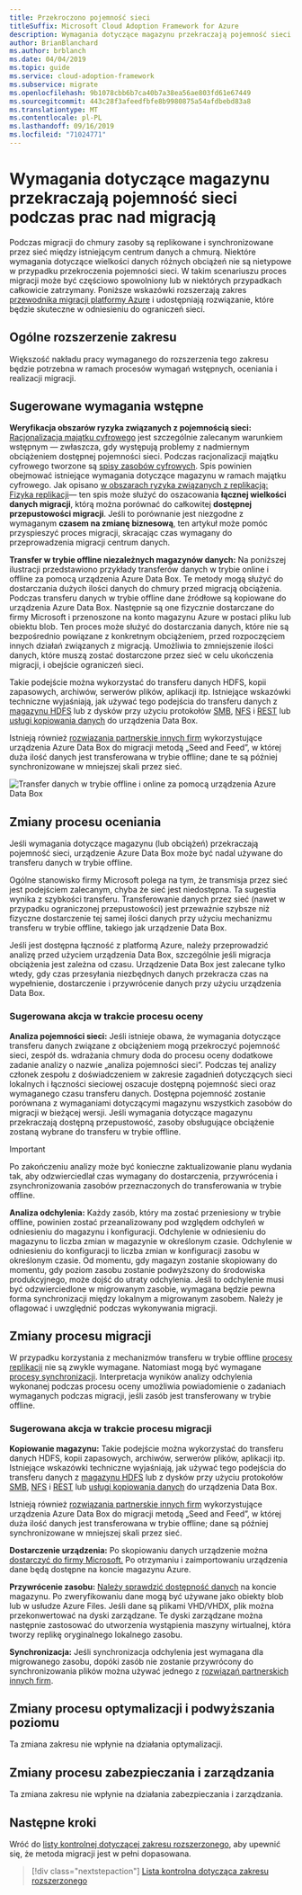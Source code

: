 ```yaml
---
title: Przekroczono pojemność sieci
titleSuffix: Microsoft Cloud Adoption Framework for Azure
description: Wymagania dotyczące magazynu przekraczają pojemność sieci podczas prac nad migracją.
author: BrianBlanchard
ms.author: brblanch
ms.date: 04/04/2019
ms.topic: guide
ms.service: cloud-adoption-framework
ms.subservice: migrate
ms.openlocfilehash: 9b1078cbb6b7ca40b7a38ea56ae803fd61e67449
ms.sourcegitcommit: 443c28f3afeedfbfe8b9980875a54afdbebd83a8
ms.translationtype: MT
ms.contentlocale: pl-PL
ms.lasthandoff: 09/16/2019
ms.locfileid: "71024771"
---
```

# <a name="storage-requirements-exceed-network-capacity-during-a-migration-effort"></a>Wymagania dotyczące magazynu przekraczają pojemność sieci podczas prac nad migracją

Podczas migracji do chmury zasoby są replikowane i synchronizowane przez sieć między istniejącym centrum danych a chmurą. Niektóre wymagania dotyczące wielkości danych różnych obciążeń nie są nietypowe w przypadku przekroczenia pojemności sieci. W takim scenariuszu proces migracji może być częściowo spowolniony lub w niektórych przypadkach całkowicie zatrzymany. Poniższe wskazówki rozszerzają zakres [przewodnika migracji platformy Azure](../azure-migration-guide/index.md) i udostępniają rozwiązanie, które będzie skuteczne w odniesieniu do ograniczeń sieci.

## <a name="general-scope-expansion"></a>Ogólne rozszerzenie zakresu

Większość nakładu pracy wymaganego do rozszerzenia tego zakresu będzie potrzebna w ramach procesów wymagań wstępnych, oceniania i realizacji migracji.

## <a name="suggested-prerequisites"></a>Sugerowane wymagania wstępne

**Weryfikacja obszarów ryzyka związanych z pojemnością sieci:** [Racjonalizacja majątku cyfrowego](../../digital-estate/rationalize.md) jest szczególnie zalecanym warunkiem wstępnym — zwłaszcza, gdy występują problemy z nadmiernym obciążeniem dostępnej pojemności sieci. Podczas racjonalizacji majątku cyfrowego tworzone są [spisy zasobów cyfrowych](../../digital-estate/inventory.md). Spis powinien obejmować istniejące wymagania dotyczące magazynu w ramach majątku cyfrowego. Jak opisano [w obszarach ryzyka związanych z replikacją: Fizyka replikacji](../migration-considerations/migrate/replicate.md#replication-risks---physics-of-replication)— ten spis może służyć do oszacowania **łącznej wielkości danych migracji**, którą można porównać do całkowitej **dostępnej przepustowości migracji**. Jeśli to porównanie jest niezgodne z wymaganym **czasem na zmianę biznesową**, ten artykuł może pomóc przyspieszyć proces migracji, skracając czas wymagany do przeprowadzenia migracji centrum danych.

**Transfer w trybie offline niezależnych magazynów danych:** Na poniższej ilustracji przedstawiono przykłady transferów danych w trybie online i offline za pomocą urządzenia Azure Data Box. Te metody mogą służyć do dostarczania dużych ilości danych do chmury przed migracją obciążenia. Podczas transferu danych w trybie offline dane źródłowe są kopiowane do urządzenia Azure Data Box. Następnie są one fizycznie dostarczane do firmy Microsoft i przenoszone na konto magazynu Azure w postaci pliku lub obiektu blob. Ten proces może służyć do dostarczania danych, które nie są bezpośrednio powiązane z konkretnym obciążeniem, przed rozpoczęciem innych działań związanych z migracją. Umożliwia to zmniejszenie ilości danych, które muszą zostać dostarczone przez sieć w celu ukończenia migracji, i obejście ograniczeń sieci.

Takie podejście można wykorzystać do transferu danych HDFS, kopii zapasowych, archiwów, serwerów plików, aplikacji itp. Istniejące wskazówki techniczne wyjaśniają, jak używać tego podejścia do transferu danych z [magazynu HDFS](https://docs.microsoft.com/azure/storage/blobs/data-lake-storage-migrate-on-premises-hdfs-cluster) lub z dysków przy użyciu protokołów [SMB](https://docs.microsoft.com/azure/databox/data-box-deploy-copy-data), [NFS](https://docs.microsoft.com/azure/databox/data-box-deploy-copy-data-via-nfs) i [REST](https://docs.microsoft.com/azure/databox/data-box-deploy-copy-data-via-rest) lub [usługi kopiowania danych](https://docs.microsoft.com/azure/databox/data-box-deploy-copy-data-via-copy-service) do urządzenia Data Box.

Istnieją również [rozwiązania partnerskie innych firm](https://azuremarketplace.microsoft.com/campaigns/databox/azure-data-box) wykorzystujące urządzenia Azure Data Box do migracji metodą „Seed and Feed”, w której duża ilość danych jest transferowana w trybie offline; dane te są później synchronizowane w mniejszej skali przez sieć.

![Transfer danych w trybie offline i online za pomocą urządzenia Azure Data Box](../../_images/migrate/databox.png)

## <a name="assess-process-changes"></a>Zmiany procesu oceniania

Jeśli wymagania dotyczące magazynu (lub obciążeń) przekraczają pojemność sieci, urządzenie Azure Data Box może być nadal używane do transferu danych w trybie offline.

Ogólne stanowisko firmy Microsoft polega na tym, że transmisja przez sieć jest podejściem zalecanym, chyba że sieć jest niedostępna. Ta sugestia wynika z szybkości transferu. Transferowanie danych przez sieć (nawet w przypadku ograniczonej przepustowości) jest przeważnie szybsze niż fizyczne dostarczenie tej samej ilości danych przy użyciu mechanizmu transferu w trybie offline, takiego jak urządzenie Data Box.

Jeśli jest dostępna łączność z platformą Azure, należy przeprowadzić analizę przed użyciem urządzenia Data Box, szczególnie jeśli migracja obciążenia jest zależna od czasu. Urządzenie Data Box jest zalecane tylko wtedy, gdy czas przesyłania niezbędnych danych przekracza czas na wypełnienie, dostarczenie i przywrócenie danych przy użyciu urządzenia Data Box.

### <a name="suggested-action-during-the-assess-process"></a>Sugerowana akcja w trakcie procesu oceny

**Analiza pojemności sieci:** Jeśli istnieje obawa, że wymagania dotyczące transferu danych związane z obciążeniem mogą przekroczyć pojemność sieci, zespół ds. wdrażania chmury doda do procesu oceny dodatkowe zadanie analizy o nazwie „analiza pojemności sieci”. Podczas tej analizy członek zespołu z doświadczeniem w zakresie zagadnień dotyczących sieci lokalnych i łączności sieciowej oszacuje dostępną pojemność sieci oraz wymaganego czasu transferu danych. Dostępna pojemność zostanie porównana z wymaganiami dotyczącymi magazynu wszystkich zasobów do migracji w bieżącej wersji. Jeśli wymagania dotyczące magazynu przekraczają dostępną przepustowość, zasoby obsługujące obciążenie zostaną wybrane do transferu w trybie offline.

> [!IMPORTANT]
> Po zakończeniu analizy może być konieczne zaktualizowanie planu wydania tak, aby odzwierciedlał czas wymagany do dostarczenia, przywrócenia i zsynchronizowania zasobów przeznaczonych do transferowania w trybie offline.

**Analiza odchylenia:** Każdy zasób, który ma zostać przeniesiony w trybie offline, powinien zostać przeanalizowany pod względem odchyleń w odniesieniu do magazynu i konfiguracji. Odchylenie w odniesieniu do magazynu to liczba zmian w magazynie w określonym czasie. Odchylenie w odniesieniu do konfiguracji to liczba zmian w konfiguracji zasobu w określonym czasie. Od momentu, gdy magazyn zostanie skopiowany do momentu, gdy poziom zasobu zostanie podwyższony do środowiska produkcyjnego, może dojść do utraty odchylenia. Jeśli to odchylenie musi być odzwierciedlone w migrowanym zasobie, wymagana będzie pewna forma synchronizacji między lokalnym a migrowanym zasobem. Należy je oflagować i uwzględnić podczas wykonywania migracji.

## <a name="migrate-process-changes"></a>Zmiany procesu migracji

W przypadku korzystania z mechanizmów transferu w trybie offline [procesy replikacji](../migration-considerations/migrate/replicate.md) nie są zwykle wymagane. Natomiast mogą być wymagane [procesy synchronizacji](../migration-considerations/migrate/replicate.md). Interpretacja wyników analizy odchylenia wykonanej podczas procesu oceny umożliwia powiadomienie o zadaniach wymaganych podczas migracji, jeśli zasób jest transferowany w trybie offline.

### <a name="suggested-action-during-the-migrate-process"></a>Sugerowana akcja w trakcie procesu migracji

**Kopiowanie magazynu:** Takie podejście można wykorzystać do transferu danych HDFS, kopii zapasowych, archiwów, serwerów plików, aplikacji itp. Istniejące wskazówki techniczne wyjaśniają, jak używać tego podejścia do transferu danych z [magazynu HDFS](https://docs.microsoft.com/azure/storage/blobs/data-lake-storage-migrate-on-premises-hdfs-cluster) lub z dysków przy użyciu protokołów [SMB](https://docs.microsoft.com/azure/databox/data-box-deploy-copy-data), [NFS](https://docs.microsoft.com/azure/databox/data-box-deploy-copy-data-via-nfs) i [REST](https://docs.microsoft.com/azure/databox/data-box-deploy-copy-data-via-rest) lub [usługi kopiowania danych](https://docs.microsoft.com/azure/databox/data-box-deploy-copy-data-via-copy-service) do urządzenia Data Box.

Istnieją również [rozwiązania partnerskie innych firm](https://azuremarketplace.microsoft.com/campaigns/databox/azure-data-box) wykorzystujące urządzenia Azure Data Box do migracji metodą „Seed and Feed”, w której duża ilość danych jest transferowana w trybie offline; dane są później synchronizowane w mniejszej skali przez sieć.

**Dostarczenie urządzenia:** Po skopiowaniu danych urządzenie można [dostarczyć do firmy Microsoft.](https://docs.microsoft.com/azure/databox/data-box-deploy-picked-up) Po otrzymaniu i zaimportowaniu urządzenia dane będą dostępne na koncie magazynu Azure.

**Przywrócenie zasobu:** [Należy sprawdzić dostępność danych](https://docs.microsoft.com/azure/databox/data-box-deploy-picked-up#verify-data-upload-to-azure) na koncie magazynu. Po zweryfikowaniu dane mogą być używane jako obiekty blob lub w usłudze Azure Files. Jeśli dane są plikami VHD/VHDX, plik można przekonwertować na dyski zarządzane. Te dyski zarządzane można następnie zastosować do utworzenia wystąpienia maszyny wirtualnej, która tworzy replikę oryginalnego lokalnego zasobu.

**Synchronizacja:** Jeśli synchronizacja odchylenia jest wymagana dla migrowanego zasobu, dopóki zasób nie zostanie przywrócony do synchronizowania plików można używać jednego z [rozwiązań partnerskich innych firm](https://azuremarketplace.microsoft.com/campaigns/databox/azure-data-box).

## <a name="optimize-and-promote-process-changes"></a>Zmiany procesu optymalizacji i podwyższania poziomu

Ta zmiana zakresu nie wpłynie na działania optymalizacji.

## <a name="secure-and-manage-process-changes"></a>Zmiany procesu zabezpieczania i zarządzania

Ta zmiana zakresu nie wpłynie na działania zabezpieczania i zarządzania.

## <a name="next-steps"></a>Następne kroki

Wróć do [listy kontrolnej dotyczącej zakresu rozszerzonego](./index.md), aby upewnić się, że metoda migracji jest w pełni dopasowana.

> [!div class="nextstepaction"]
> [Lista kontrolna dotycząca zakresu rozszerzonego](./index.md)
